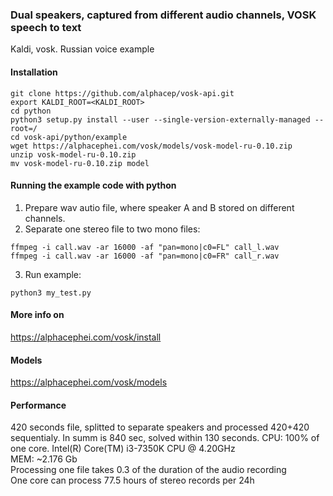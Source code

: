 ### Dual speakers, captured from different audio channels, VOSK speech to text
Kaldi, vosk. Russian voice example   
#### Installation
```python3 -m pip install vosk   
git clone https://github.com/alphacep/vosk-api.git   
export KALDI_ROOT=<KALDI_ROOT>   
cd python   
python3 setup.py install --user --single-version-externally-managed --root=/   
cd vosk-api/python/example   
wget https://alphacephei.com/vosk/models/vosk-model-ru-0.10.zip   
unzip vosk-model-ru-0.10.zip   
mv vosk-model-ru-0.10.zip model     
```  

#### Running the example code with python
1. Prepare wav autio file, where speaker A and B stored on different channels.   
2. Separate one stereo file to two mono files:   
```
ffmpeg -i call.wav -ar 16000 -af "pan=mono|c0=FL" call_l.wav   
ffmpeg -i call.wav -ar 16000 -af "pan=mono|c0=FR" call_r.wav
```
3. Run example:
```
python3 my_test.py
```

#### More info on   
https://alphacephei.com/vosk/install   
#### Models   
https://alphacephei.com/vosk/models
#### Performance
420 seconds file, splitted to separate speakers and processed 420+420 sequentialy. In summ is 840 sec, solved within 130 seconds.
CPU: 100% of one core. Intel(R) Core(TM) i3-7350K CPU @ 4.20GHz   
MEM: ~2.176 Gb   
Processing one file takes 0.3 of the duration of the audio recording   
One core can process 77.5 hours of stereo records per 24h
